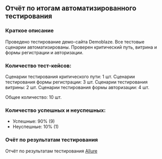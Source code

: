 ## Отчёт по итогам автоматизированного тестирования
### Краткое описание
Проведено тестирование демо-сайта Demoblaze. Все тестовые сценарии автоматизированы. Проверен критический путь, витрина и формы регистрации и авторизации.
### Количество тест-кейсов:
Сценарии тестирования критического пути: 1 шт.
Сценарии тестирования формы регистрации: 3 шт.
Сценарии тестирования витрины: 2 шт.
Сценарии тестирования формы авторизации: 4 шт.

Общее количество: 10 шт.
### Количество успешных и неуспешных:
* Успешные: 90% (9)
* Неуспешные: 10% (1)
### Очёт по результатам тестирования
Отчёт по результатам тестирования <a href="https://github.com/Ash196/DemoblazeStore/issues/1">Allure</a>

